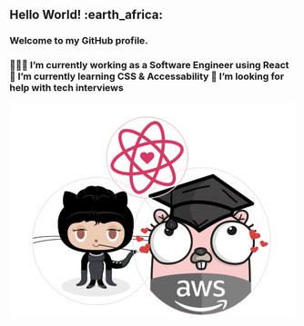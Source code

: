 

<body>



<h2 > <strong>Hello World! :earth_africa: </strong></h2>

<h3>Welcome to my GitHub profile.<h3/>
  
  
👩🏻‍🏫 I’m currently working as a Software Engineer using React
🦋 I’m currently learning CSS & Accessability
🐛 I’m looking for help with tech interviews

![My Octocat](https://raw.githubusercontent.com/chunkjs/chunkjs/master/gopher-octocat-react.png)



</body>


<!--
**chunkjs/chunkjs** is a ✨ _special_ ✨ repository because its `README.md` (this file) appears on your GitHub profile.

Here are some ideas to get you started:

- 🔭 I’m currently working as a Software Engineer using React
- 🌱 I’m currently learning CSS & Accessability
- 👯 I’m looking to collaborate on ...
- 🤔 I’m looking for help with tech interviews
- 💬 Ask me about ...
- 📫 How to reach me: ...
- 😄 Pronouns: ...
- ⚡ Fun fact: 
-->
